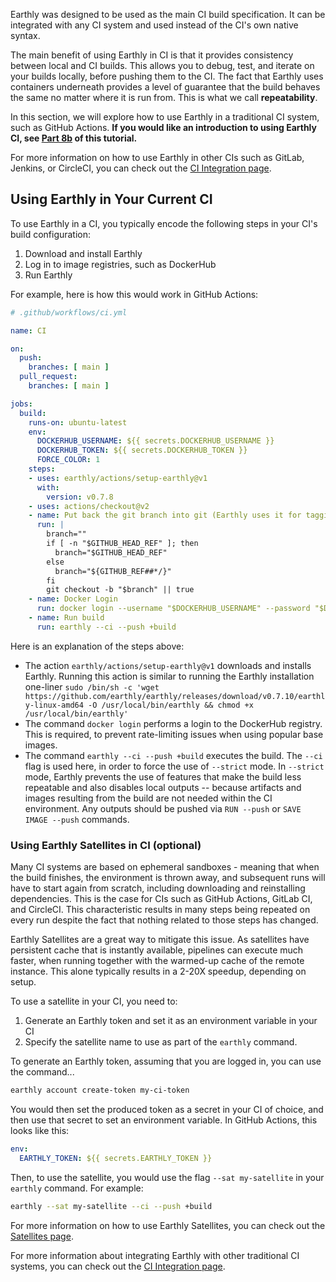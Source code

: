 Earthly was designed to be used as the main CI build specification. It can be integrated with any CI system and used instead of the CI's own native syntax.

The main benefit of using Earthly in CI is that it provides consistency between local and CI builds. This allows you to debug, test, and iterate on your builds locally, before pushing them to the CI. The fact that Earthly uses containers underneath provides a level of guarantee that the build behaves the same no matter where it is run from. This is what we call **repeatability**.

In this section, we will explore how to use Earthly in a traditional CI system, such as GitHub Actions. **If you would like an introduction to using Earthly CI, see [Part 8b](./part-8b-using-earthly-ci.md) of this tutorial.**

For more information on how to use Earthly in other CIs such as GitLab, Jenkins, or CircleCI, you can check out the [CI Integration page](../ci-integration/overview.md).

## Using Earthly in Your Current CI

To use Earthly in a CI, you typically encode the following steps in your CI's build configuration:

1. Download and install Earthly
2. Log in to image registries, such as DockerHub
3. Run Earthly

For example, here is how this would work in GitHub Actions:

```yaml
# .github/workflows/ci.yml

name: CI

on:
  push:
    branches: [ main ]
  pull_request:
    branches: [ main ]

jobs:
  build:
    runs-on: ubuntu-latest
    env:
      DOCKERHUB_USERNAME: ${{ secrets.DOCKERHUB_USERNAME }}
      DOCKERHUB_TOKEN: ${{ secrets.DOCKERHUB_TOKEN }}
      FORCE_COLOR: 1
    steps:
    - uses: earthly/actions/setup-earthly@v1
      with:
        version: v0.7.8
    - uses: actions/checkout@v2
    - name: Put back the git branch into git (Earthly uses it for tagging)
      run: |
        branch=""
        if [ -n "$GITHUB_HEAD_REF" ]; then
          branch="$GITHUB_HEAD_REF"
        else
          branch="${GITHUB_REF##*/}"
        fi
        git checkout -b "$branch" || true
    - name: Docker Login
      run: docker login --username "$DOCKERHUB_USERNAME" --password "$DOCKERHUB_TOKEN"
    - name: Run build
      run: earthly --ci --push +build
```

Here is an explanation of the steps above:

* The action `earthly/actions/setup-earthly@v1` downloads and installs Earthly. Running this action is similar to running the Earthly installation one-liner `sudo /bin/sh -c 'wget https://github.com/earthly/earthly/releases/download/v0.7.10/earthly-linux-amd64 -O /usr/local/bin/earthly && chmod +x /usr/local/bin/earthly'`
* The command `docker login` performs a login to the DockerHub registry. This is required, to prevent rate-limiting issues when using popular base images.
* The command `earthly --ci --push +build` executes the build. The `--ci` flag is used here, in order to force the use of `--strict` mode. In `--strict` mode, Earthly prevents the use of features that make the build less repeatable and also disables local outputs -- because artifacts and images resulting from the build are not needed within the CI environment. Any outputs should be pushed via `RUN --push` or `SAVE IMAGE --push` commands.

### Using Earthly Satellites in CI (optional)

Many CI systems are based on ephemeral sandboxes - meaning that when the build finishes, the environment is thrown away, and subsequent runs will have to start again from scratch, including downloading and reinstalling dependencies. This is the case for CIs such as GitHub Actions, GitLab CI, and CircleCI. This characteristic results in many steps being repeated on every run despite the fact that nothing related to those steps has changed.

Earthly Satellites are a great way to mitigate this issue. As satellites have persistent cache that is instantly available, pipelines can execute much faster, when running together with the warmed-up cache of the remote instance. This alone typically results in a 2-20X speedup, depending on setup.

To use a satellite in your CI, you need to:

1. Generate an Earthly token and set it as an environment variable in your CI
2. Specify the satellite name to use as part of the `earthly` command.

To generate an Earthly token, assuming that you are logged in, you can use the command...

```bash
earthly account create-token my-ci-token
```

You would then set the produced token as a secret in your CI of choice, and then use that secret to set an environment variable. In GitHub Actions, this looks like this:

```yaml
env:
  EARTHLY_TOKEN: ${{ secrets.EARTHLY_TOKEN }}
```

Then, to use the satellite, you would use the flag `--sat my-satellite` in your `earthly` command. For example:

```bash
earthly --sat my-satellite --ci --push +build
```

For more information on how to use Earthly Satellites, you can check out the [Satellites page](../cloud/satellites.md).

For more information about integrating Earthly with other traditional CI systems, you can check out the [CI Integration page](../ci-integration/overview.md).
